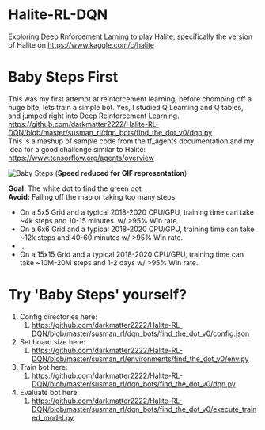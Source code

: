 # Halite-RL-DQN
Exploring Deep Rnforcement Larning to play Halite, specifically the version of Halite on https://www.kaggle.com/c/halite

# Baby Steps First
This was my first attempt at reinforcement learning, before chomping off a huge bite, lets train a simple bot. Yes, 
I studied Q Learning and Q tables, and jumped right into  Deep Reinforcement Learning.  
https://github.com/darkmatter2222/Halite-RL-DQN/blob/master/susman_rl/dqn_bots/find_the_dot_v0/dqn.py  
This is a mashup of sample code from the tf_agents documentation and my idea for a good challenge similar to Halite:  
https://www.tensorflow.org/agents/overview  
  
![Baby Steps]( https://imgur.com/7TEi2NT.gif) (**Speed reduced for GIF representation**)  
  
**Goal:** The white dot to find the green dot  
**Avoid:** Falling off the map or taking too many steps  

* On a 5x5 Grid and a typical 2018-2020 CPU/GPU, training time can take ~4k steps and 10-15 minutes. w/ >95% Win rate.    
* On a 6x6 Grid and a typical 2018-2020 CPU/GPU, training time can take ~12k steps and 40-60 minutes w/ >95% Win rate.  
* ...  
* On a 15x15 Grid and a typical 2018-2020 CPU/GPU, training time can take ~10M-20M steps and 1-2 days w/ >95% Win rate.  

# Try 'Baby Steps' yourself?
1. Config directories here:  
   1. https://github.com/darkmatter2222/Halite-RL-DQN/blob/master/susman_rl/dqn_bots/find_the_dot_v0/config.json  
2. Set board size here:  
   1. https://github.com/darkmatter2222/Halite-RL-DQN/blob/master/susman_rl/environments/find_the_dot_v0/env.py  
3. Train bot here:  
   1. https://github.com/darkmatter2222/Halite-RL-DQN/blob/master/susman_rl/dqn_bots/find_the_dot_v0/dqn.py  
4. Evaluate bot here:  
   1. https://github.com/darkmatter2222/Halite-RL-DQN/blob/master/susman_rl/dqn_bots/find_the_dot_v0/execute_trained_model.py








